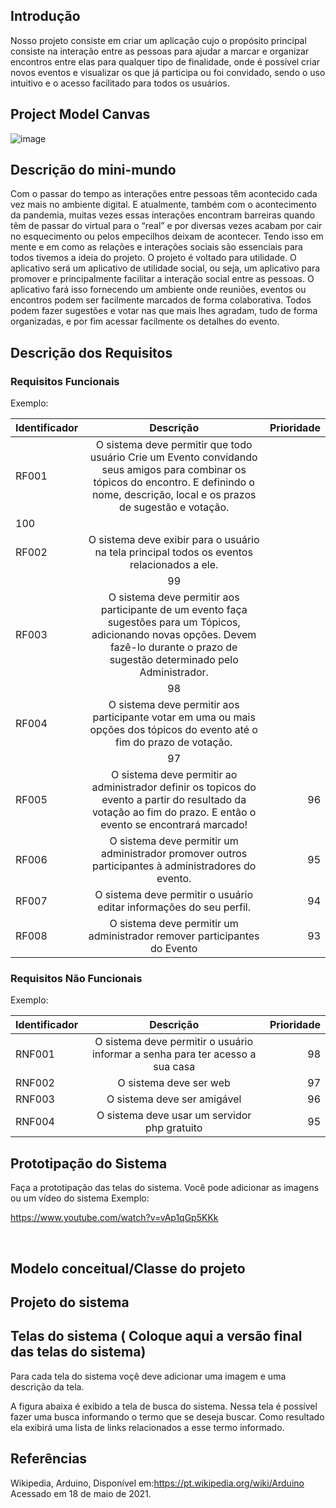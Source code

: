 ## Introdução

Nosso projeto consiste em criar um aplicação cujo o propósito principal consiste na interação entre as pessoas para ajudar a marcar e organizar encontros entre elas para qualquer tipo de finalidade, onde é possível criar novos eventos e visualizar os que já participa ou foi convidado, sendo o uso intuitivo e o acesso facilitado para todos os usuários.

## Project Model Canvas

![image](https://user-images.githubusercontent.com/51335663/145715286-345f0149-3c3e-4fb3-abf2-48e9b57d633a.png)

## Descrição do mini-mundo

Com o passar do tempo as interações entre pessoas têm acontecido cada vez mais no ambiente digital. E atualmente, também com o acontecimento da pandemia, muitas vezes essas interações encontram barreiras quando têm de passar do virtual para o “real” e por diversas vezes acabam por cair no esquecimento ou pelos empecilhos deixam de acontecer. Tendo isso em mente e em como as relações e interações sociais são essenciais para todos tivemos a ideia do projeto.
O projeto é voltado para utilidade. O aplicativo será um aplicativo de utilidade social, ou seja, um aplicativo para promover e principalmente facilitar a interação social entre as pessoas. O aplicativo fará isso fornecendo um ambiente onde reuniões, eventos ou encontros podem ser facilmente marcados de forma colaborativa. Todos podem fazer sugestões e votar nas que mais lhes agradam, tudo de forma organizadas, e por fim acessar facilmente os detalhes do evento.

## Descrição dos Requisitos 

### Requisitos Funcionais
Exemplo:

| Identificador        | Descrição           | Prioridade  |
| ------------- |:-------------:| -----:|
| RF001     |O sistema deve permitir que todo usuário Crie um Evento convidando seus amigos para combinar os tópicos do encontro. E definindo o nome, descrição, local e os prazos de sugestão e votação.
 | 100 |
| RF002      | O sistema deve exibir para o usuário na tela principal  todos os eventos relacionados a ele.
    |   99 |
| RF003      | O sistema deve permitir aos participante de um evento faça sugestões para um Tópicos, adicionando novas opções. Devem fazê-lo durante o prazo de sugestão determinado pelo Administrador.
    |   98 |
| RF004      | O sistema deve permitir aos participante votar em uma ou mais opções dos tópicos do evento até o fim do prazo de votação.
    |   97 |
| RF005      | O sistema deve permitir ao administrador definir os topicos do evento a partir do resultado da votação ao fim do prazo. E então o evento se encontrará marcado!    |   96 |
| RF006      | O sistema deve permitir um administrador promover outros participantes à administradores do evento.    |   95 |
| RF007      | O sistema deve permitir o usuário editar informações do seu perfil.    |   94 |
| RF008      | O sistema deve permitir um administrador remover participantes do Evento    |   93 |



### Requisitos Não Funcionais
Exemplo:

| Identificador        | Descrição           | Prioridade  |
| ------------- |:-------------:| -----:|
| RNF001      | O sistema deve permitir o usuário informar a senha para ter acesso a sua casa     |   98 |
| RNF002      | O sistema deve ser web    |   97 |
| RNF003      | O sistema deve ser amigável     |   96 |
| RNF004      |O sistema deve usar um servidor php gratuito     |   95 |


## Prototipação do Sistema

Faça a prototipação das telas do sistema. Você pode adicionar as imagens ou um vídeo do sistema
Exemplo:<br>



https://www.youtube.com/watch?v=vAp1qGp5KKk

<br>

## Modelo conceitual/Classe do projeto


## Projeto do sistema


## Telas do sistema ( Coloque aqui a versão final das telas do sistema)

Para cada tela do sistema voçê deve adicionar uma imagem e uma descrição da tela.

A figura abaixa é exibido a tela de busca do sistema. Nessa tela é possível fazer uma busca informando o termo que se deseja buscar.
Como resultado ela exibirá uma lista de links relacionados a esse termo informado. 
            

## Referências

Wikipedia, Arduino, Disponível em:<https://pt.wikipedia.org/wiki/Arduino> Acessado em 18 de maio de 2021. 




